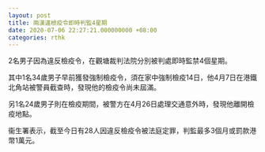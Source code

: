 ```yaml
---
layout: post
title: 兩漢違檢疫令即時判監4星期
date: 2020-07-06 22:27:21.000000000 +08:00
categories: rthk
---
```


2名男子因為違反檢疫令，在觀塘裁判法院分別被判處即時監禁4個星期。

其中1名34歲男子早前獲發強制檢疫令，須在家中強制檢疫14日，他4月7日在港鐵北角站被警員截查時，發現他的檢疫令尚未屆滿。

另1名24歲男子則在檢疫期間，被警方在4月26日處理交通意外時，發現他離開檢疫地點。

衞生署表示，截至今日有28人因違反檢疫令被法庭定罪，判監最多3個月或罰款港幣1萬元。
